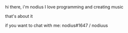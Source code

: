 hi there, i'm nodius
I love programming and creating music

that's about it

if you want to chat with me:
nodius#1647 / nodiuus
